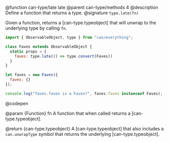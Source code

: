 @function can-type/late late
@parent can-type/methods 4
@description Define a function that returns a type.
@signature `type.late(fn)`

  Given a function, returns a [can-type.typeobject] that will unwrap to the underlying type by calling `fn`.

  ```js
  import { ObservableObject, type } from "can/everything";

  class Faves extends ObservableObject {
    static props = {
      faves: type.late(() => type.convert(Faves))
    }
  }

  let faves = new Faves({
    faves: {}
  });

  console.log("faves.faves is a Faves?", faves.faves instanceof Faves);
  ```
  @codepen

  @param {Function} fn A function that when called returns a [can-type.typeobject].

  @return {can-type.typeobject} A [can-type.typeobject] that also includes a `can.unwrapType` symbol that returns the underlying [can-type.typeobject].

